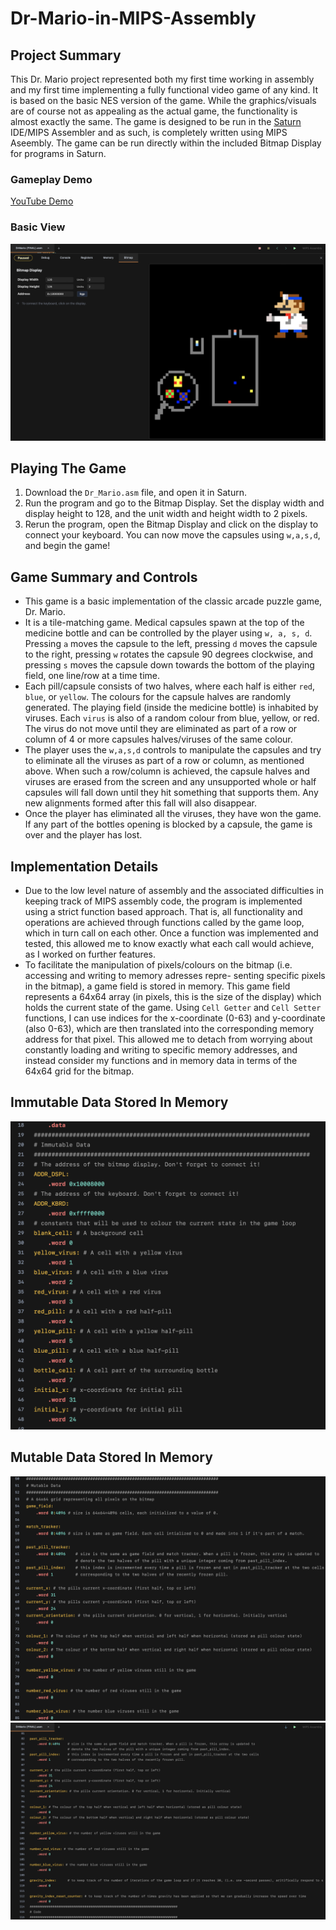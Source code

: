 # Dr-Mario-in-MIPS-Assembly

## Project Summary
This Dr. Mario project represented both my first time working in assembly and my first time implementing a 
fully functional video game of any kind. It is based on the basic NES version of the game. While the graphics/visuals are of course not
as appealing as the actual game, the functionality is almost exactly the same. The game is designed to be run in
the [Saturn](https://github.com/1whatleytay/saturn) IDE/MIPS Assembler and as such, is completely written using MIPS Aseembly. The game can be run
directly within the included Bitmap Display for programs in Saturn.

### Gameplay Demo
[YouTube Demo](https://youtu.be/aSulnemWhpY?si=VUlJW8QEGbrhhQ--)

### Basic View
![images/initial_view.png](images/initial_view.png)

## Playing The Game
1. Download the `Dr_Mario.asm` file, and open it in Saturn.
2. Run the program and go to the Bitmap Display. Set the display width and display height to 128, and the unit width and height width to 2 pixels.
3. Rerun the program, open the Bitmap Display and click on the display to connect your keyboard. You can now move the capsules using `w,a,s,d`, and begin the game!

## Game Summary and Controls
- This game is a basic implementation of the classic arcade puzzle game, Dr. Mario.
- It is a tile-matching game. Medical capsules spawn at the top of the medicine bottle and can be controlled
by the player using `w, a, s, d`. Pressing `a` moves the capsule to the left, pressing `d` moves the capsule to
the right, pressing `w` rotates the capsule 90 degrees clockwise, and pressing `s` moves the capsule down
towards the bottom of the playing field, one line/row at a time time.
-  Each pill/capsule consists of two halves, where each half is either `red`, `blue`, or `yellow`. The colours for
the capsule halves are randomly generated. The playing field (inside the medicine bottle) is inhabited by
viruses. Each `virus` is also of a random colour from blue, yellow, or red. The virus do not move until they
are eliminated as part of a row or column of 4 or more capsules halves/viruses of the same colour.
- The player uses the `w,a,s,d` controls to manipulate the capsules and try to eliminate all the viruses as part
of a row or column, as mentioned above. When such a row/column is achieved, the capsule halves and
viruses are erased from the screen and any unsupported whole or half capsules will fall down until they
hit something that supports them. Any new alignments formed after this fall will also disappear.
- Once the player has eliminated all the viruses, they have won the game. If any part of the bottles opening
is blocked by a capsule, the game is over and the player has lost.

## Implementation Details
- Due to the low level nature of assembly and the associated difficulties in keeping track of MIPS assembly code, the
program is implemented using a strict function based approach. That is, all functionality and operations are achieved
through functions called by the game loop, which in turn call on each other. Once a function was implemented and
tested, this allowed me to know exactly what each call would achieve, as I worked on further features.
- To facilitate the manipulation of pixels/colours on the bitmap (i.e. accessing and writing to memory adresses repre-
senting specific pixels in the bitmap), a game field is stored in memory. This game field represents a 64x64 array (in
pixels, this is the size of the display) which holds the current state of the game. Using `Cell Getter` and `Cell Setter`
functions, I can use indices for the x-coordinate (0-63) and y-coordinate (also 0-63), which are then translated into
the corresponding memory address for that pixel. This allowed me to detach from worrying about constantly loading
and writing to specific memory addresses, and instead consider my functions and in memory data in terms of the
64x64 grid for the bitmap.

## Immutable Data Stored In Memory

![images/immutable_data.png](images/immutable_data.png)

## Mutable Data Stored In Memory

![images/mutable_data_1.png](images/mutable_data_1.png)
![images/mutable_data_2.png](images/mutable_data_2.png)
